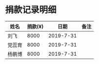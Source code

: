 # 捐款记录明细



| 姓名 | 捐款(¥) | 日期 | 备注 |
|---|---|---|---|
| 刘飞 | 8000 | 2019-7-31 | |
| 党蕊育 | 8000 | 2019-7-31 | |
| 杨鹏博 | 8000 | 2019-7-31 | |
